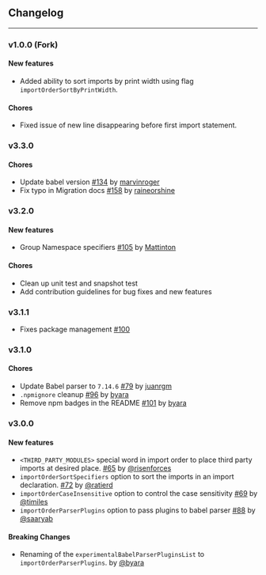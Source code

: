 ## Changelog


---
### v1.0.0 (Fork)
#### New features
- Added ability to sort imports by print width using flag `importOrderSortByPrintWidth`.

#### Chores
- Fixed issue of new line disappearing before first import statement.

### v3.3.0
#### Chores
- Update babel version [#134](https://github.com/trivago/prettier-plugin-sort-imports/pull/147) by [marvinroger](https://github.com/marvinroger)
- Fix typo in Migration docs [#158](https://github.com/trivago/prettier-plugin-sort-imports/pull/158) by [raineorshine](https://github.com/raineorshine)

### v3.2.0
#### New features
- Group Namespace specifiers [#105](https://github.com/trivago/prettier-plugin-sort-imports/pull/105) by [Mattinton](https://github.com/Mattinton)

#### Chores
- Clean up unit test and snapshot test
- Add contribution guidelines for bug fixes and new features

### v3.1.1

- Fixes package management [#100](https://github.com/trivago/prettier-plugin-sort-imports/issues/100)

### v3.1.0

#### Chores
- Update Babel parser to `7.14.6` [#79](https://github.com/trivago/prettier-plugin-sort-imports/pull/79) by [juanrgm](https://github.com/juanrgm)
- `.npmignore` cleanup [#96](https://github.com/trivago/prettier-plugin-sort-imports/issues/96) by [byara](https://github.com/byara)
- Remove npm badges in the README  [#101](https://github.com/trivago/prettier-plugin-sort-imports/issues/101) by [byara](https://github.com/byara)

### v3.0.0

#### New features
- `<THIRD_PARTY_MODULES>` special word in import order to place third
party imports at desired place. [#65](https://github.com/trivago/prettier-plugin-sort-imports/pull/65) by [@risenforces](https://github.com/risenforces)
- `importOrderSortSpecifiers` option to sort the imports in an import declaration. [#72](https://github.com/trivago/prettier-plugin-sort-imports/pull/72) by [@ratierd](https://github.com/ratierd)
- `importOrderCaseInsensitive` option to control the case sensitivity [#69](https://github.com/trivago/prettier-plugin-sort-imports/pull/79) by [@timiles](https://github.com/timiles) 
- `importOrderParserPlugins` option to pass plugins to babel parser [#88](https://github.com/trivago/prettier-plugin-sort-imports/pull/88) by [@saaryab](https://github.com/saaryab) 

#### Breaking Changes
- Renaming of the `experimentalBabelParserPluginsList` to `importOrderParserPlugins`. by [@byara](https://github.com/byara)

